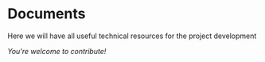 # Documents

Here we will have all useful technical resources for the project development

*You're welcome to contribute!*